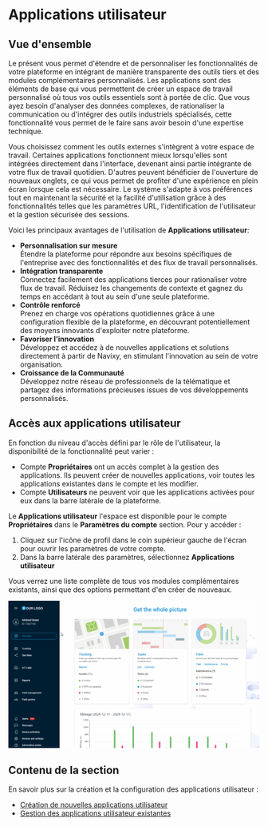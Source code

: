 # Applications utilisateur

## Vue d'ensemble

Le présent vous permet d'étendre et de personnaliser les fonctionnalités de votre plateforme en intégrant de manière transparente des outils tiers et des modules complémentaires personnalisés. Les applications sont des éléments de base qui vous permettent de créer un espace de travail personnalisé où tous vos outils essentiels sont à portée de clic. Que vous ayez besoin d'analyser des données complexes, de rationaliser la communication ou d'intégrer des outils industriels spécialisés, cette fonctionnalité vous permet de le faire sans avoir besoin d'une expertise technique.

Vous choisissez comment les outils externes s'intègrent à votre espace de travail. Certaines applications fonctionnent mieux lorsqu'elles sont intégrées directement dans l'interface, devenant ainsi partie intégrante de votre flux de travail quotidien. D'autres peuvent bénéficier de l'ouverture de nouveaux onglets, ce qui vous permet de profiter d'une expérience en plein écran lorsque cela est nécessaire. Le système s'adapte à vos préférences tout en maintenant la sécurité et la facilité d'utilisation grâce à des fonctionnalités telles que les paramètres URL, l'identification de l'utilisateur et la gestion sécurisée des sessions.

Voici les principaux avantages de l'utilisation de **Applications utilisateur**:

* **Personnalisation sur mesure**\
  Étendre la plateforme pour répondre aux besoins spécifiques de l'entreprise avec des fonctionnalités et des flux de travail personnalisés.
* **Intégration transparente**\
  Connectez facilement des applications tierces pour rationaliser votre flux de travail. Réduisez les changements de contexte et gagnez du temps en accédant à tout au sein d'une seule plateforme.
* **Contrôle renforcé**\
  Prenez en charge vos opérations quotidiennes grâce à une configuration flexible de la plateforme, en découvrant potentiellement des moyens innovants d'exploiter notre plateforme.
* **Favoriser l'innovation**\
  Développez et accédez à de nouvelles applications et solutions directement à partir de Navixy, en stimulant l'innovation au sein de votre organisation.
* **Croissance de la Communauté**\
  Développez notre réseau de professionnels de la télématique et partagez des informations précieuses issues de vos développements personnalisés.

## Accès aux applications utilisateur

En fonction du niveau d'accès défini par le rôle de l'utilisateur, la disponibilité de la fonctionnalité peut varier :

* Compte **Propriétaires** ont un accès complet à la gestion des applications. Ils peuvent créer de nouvelles applications, voir toutes les applications existantes dans le compte et les modifier.
* Compte **Utilisateurs** ne peuvent voir que les applications activées pour eux dans la barre latérale de la plateforme.

Le **Applications utilisateur** l'espace est disponible pour le compte **Propriétaires** dans le **Paramètres du compte** section. Pour y accéder :

1. Cliquez sur l'icône de profil dans le coin supérieur gauche de l'écran pour ouvrir les paramètres de votre compte.
2. Dans la barre latérale des paramètres, sélectionnez **Applications utilisateur**

Vous verrez une liste complète de tous vos modules complémentaires existants, ainsi que des options permettant d'en créer de nouveaux.

![User\_Apps\_Navigation.gif](../../../guide-de-litilizateur/compte/attachments/User_Apps_Navigation.gif)

## Contenu de la section

En savoir plus sur la création et la configuration des applications utilisateur :

* [Création de nouvelles applications utilisateur](creation-de-nouvelles-applications-utilisateur.md)
* [Gestion des applications utilisateur existantes](gestion-des-applications-utilisateur-existantes.md)
